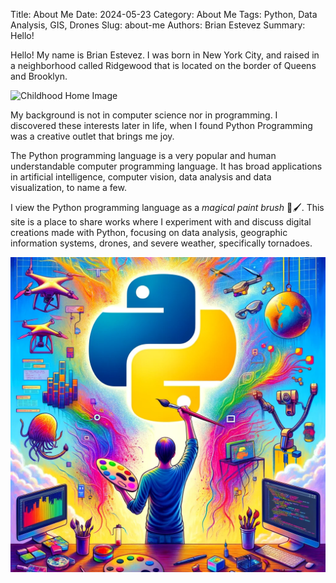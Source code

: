 Title: About Me
Date: 2024-05-23
Category: About Me
Tags: Python, Data Analysis, GIS, Drones
Slug: about-me
Authors: Brian Estevez
Summary: Hello!

Hello! My name is Brian Estevez. I was born in New York City, and raised in a neighborhood called Ridgewood that is located on the border of Queens and Brooklyn. 


![Childhood Home Image](https://ssl.cdn-redfin.com/photo/269/bigphoto/719/2995719_7.jpg)



My background is not in computer science nor in programming. I discovered these interests later in life, when I found Python Programming was a creative outlet that brings me joy.

The Python programming language is a very popular and human understandable computer programming language. It has broad applications in artificial intelligence, computer vision, data analysis and data visualization, to name a few.  

I view the Python programming language as a *magical paint brush* 🎨🖌. This site is a place to share works where I experiment with and discuss digital creations made with Python, focusing on data analysis, geographic information systems, drones, and severe weather, specifically tornadoes. 

![ Python programming as a form of creative self-expression](image-1.png)